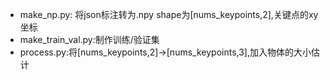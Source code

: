 
- make_np.py: 将json标注转为.npy shape为[nums_keypoints,2],关键点的xy坐标
- make_train_val.py:制作训练/验证集
- process.py:将[nums_keypoints,2]->[nums_keypoints,3],加入物体的大小估计

